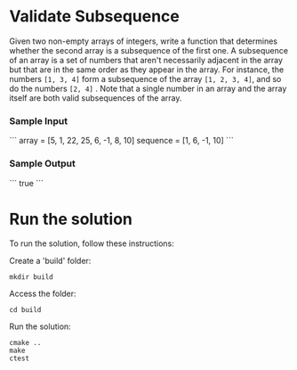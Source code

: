 # Validate Subsequence

Given two non-empty arrays of integers, write a function that determines whether the second array is a subsequence of the first one.
A subsequence of an array is a set of numbers that aren't necessarily adjacent in the array but that are in the same order as they appear in the array. For instance, the numbers `[1, 3, 4]` form a subsequence of the array `[1, 2, 3, 4]`, and so do the numbers `[2, 4]` . Note that a single number in an array and the array itself are both valid subsequences of the array.

<h3>Sample Input</h3>
```
array = [5, 1, 22, 25, 6, -1, 8, 10]
sequence  = [1, 6, -1, 10]
```

<h3>Sample Output</h3>
```
true
```

# Run the solution
To run the solution, follow these instructions:

Create a 'build' folder:
```
mkdir build
```

Access the folder:
```
cd build
```

Run the solution:
```
cmake ..
make
ctest
```


